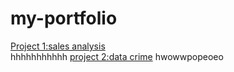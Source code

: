 # my-portfolio
[Project 1:sales analysis](https://eneh-jennifer.github.io/sql-project/)\
hhhhhhhhhhh
[project 2:data crime](https://eneh-jennifer.github.io/sql-project/)
hwowwpopeoeo
